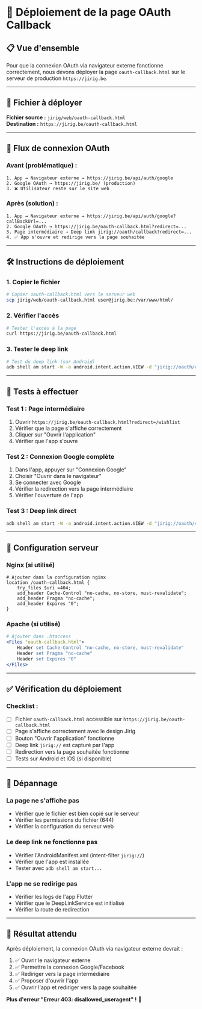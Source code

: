 # 🚀 Déploiement de la page OAuth Callback

## 📋 Vue d'ensemble

Pour que la connexion OAuth via navigateur externe fonctionne correctement, nous devons déployer la page `oauth-callback.html` sur le serveur de production `https://jirig.be`.

---

## 📁 Fichier à déployer

**Fichier source :** `jirig/web/oauth-callback.html`  
**Destination :** `https://jirig.be/oauth-callback.html`

---

## 🔄 Flux de connexion OAuth

### Avant (problématique) :
```
1. App → Navigateur externe → https://jirig.be/api/auth/google
2. Google OAuth → https://jirig.be/ (production)
3. ❌ Utilisateur reste sur le site web
```

### Après (solution) :
```
1. App → Navigateur externe → https://jirig.be/api/auth/google?callBackUrl=...
2. Google OAuth → https://jirig.be/oauth-callback.html?redirect=...
3. Page intermédiaire → Deep link jirig://oauth/callback?redirect=...
4. ✅ App s'ouvre et redirige vers la page souhaitée
```

---

## 🛠️ Instructions de déploiement

### 1. **Copier le fichier**
```bash
# Copier oauth-callback.html vers le serveur web
scp jirig/web/oauth-callback.html user@jirig.be:/var/www/html/
```

### 2. **Vérifier l'accès**
```bash
# Tester l'accès à la page
curl https://jirig.be/oauth-callback.html
```

### 3. **Tester le deep link**
```bash
# Test du deep link (sur Android)
adb shell am start -W -a android.intent.action.VIEW -d "jirig://oauth/callback?redirect=/wishlist"
```

---

## 🧪 Tests à effectuer

### **Test 1 : Page intermédiaire**
1. Ouvrir `https://jirig.be/oauth-callback.html?redirect=/wishlist`
2. Vérifier que la page s'affiche correctement
3. Cliquer sur "Ouvrir l'application"
4. Vérifier que l'app s'ouvre

### **Test 2 : Connexion Google complète**
1. Dans l'app, appuyer sur "Connexion Google"
2. Choisir "Ouvrir dans le navigateur"
3. Se connecter avec Google
4. Vérifier la redirection vers la page intermédiaire
5. Vérifier l'ouverture de l'app

### **Test 3 : Deep link direct**
```bash
adb shell am start -W -a android.intent.action.VIEW -d "jirig://oauth/callback?redirect=/wishlist"
```

---

## 🔧 Configuration serveur

### **Nginx (si utilisé)**
```nginx
# Ajouter dans la configuration nginx
location /oauth-callback.html {
    try_files $uri =404;
    add_header Cache-Control "no-cache, no-store, must-revalidate";
    add_header Pragma "no-cache";
    add_header Expires "0";
}
```

### **Apache (si utilisé)**
```apache
# Ajouter dans .htaccess
<Files "oauth-callback.html">
    Header set Cache-Control "no-cache, no-store, must-revalidate"
    Header set Pragma "no-cache"
    Header set Expires "0"
</Files>
```

---

## ✅ Vérification du déploiement

### **Checklist :**
- [ ] Fichier `oauth-callback.html` accessible sur `https://jirig.be/oauth-callback.html`
- [ ] Page s'affiche correctement avec le design Jirig
- [ ] Bouton "Ouvrir l'application" fonctionne
- [ ] Deep link `jirig://` est capturé par l'app
- [ ] Redirection vers la page souhaitée fonctionne
- [ ] Tests sur Android et iOS (si disponible)

---

## 🚨 Dépannage

### **La page ne s'affiche pas**
- Vérifier que le fichier est bien copié sur le serveur
- Vérifier les permissions du fichier (644)
- Vérifier la configuration du serveur web

### **Le deep link ne fonctionne pas**
- Vérifier l'AndroidManifest.xml (intent-filter `jirig://`)
- Vérifier que l'app est installée
- Tester avec `adb shell am start...`

### **L'app ne se redirige pas**
- Vérifier les logs de l'app Flutter
- Vérifier que le DeepLinkService est initialisé
- Vérifier la route de redirection

---

## 🎯 Résultat attendu

Après déploiement, la connexion OAuth via navigateur externe devrait :

1. ✅ Ouvrir le navigateur externe
2. ✅ Permettre la connexion Google/Facebook
3. ✅ Rediriger vers la page intermédiaire
4. ✅ Proposer d'ouvrir l'app
5. ✅ Ouvrir l'app et rediriger vers la page souhaitée

**Plus d'erreur "Erreur 403: disallowed_useragent" !** 🎉
